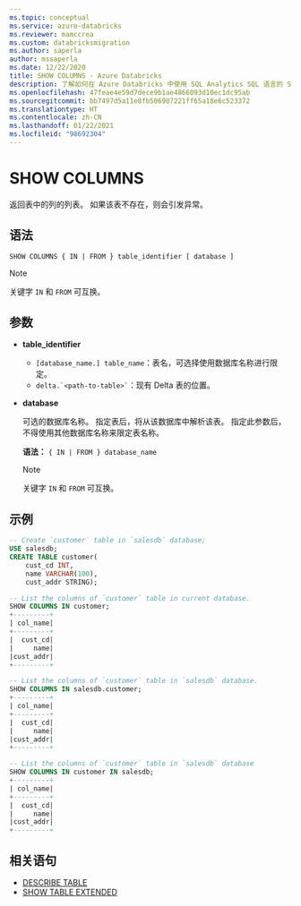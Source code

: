 ```yaml
---
ms.topic: conceptual
ms.service: azure-databricks
ms.reviewer: mamccrea
ms.custom: databricksmigration
ms.author: saperla
author: mssaperla
ms.date: 12/22/2020
title: SHOW COLUMNS - Azure Databricks
description: 了解如何在 Azure Databricks 中使用 SQL Analytics SQL 语言的 SHOW COLUMNS 语法。
ms.openlocfilehash: 47feae4e59d7dece9b1ae4866093d10ec1dc95ab
ms.sourcegitcommit: bb7497d5a11e8fb506907221ff65a18e6c523372
ms.translationtype: HT
ms.contentlocale: zh-CN
ms.lasthandoff: 01/22/2021
ms.locfileid: "98692304"
---
```

# <a name="show-columns"></a>SHOW COLUMNS

返回表中的列的列表。 如果该表不存在，则会引发异常。

## <a name="syntax"></a>语法

```
SHOW COLUMNS { IN | FROM } table_identifier [ database ]
```

> [!NOTE]
>
> 关键字 ``IN`` 和 ``FROM`` 可互换。

## <a name="parameters"></a>参数

* **table_identifier**
  * ``[database_name.] table_name``：表名，可选择使用数据库名称进行限定。
  * `` delta.`<path-to-table>` ``：现有 Delta 表的位置。
* **database**

  可选的数据库名称。 指定表后，将从该数据库中解析该表。 指定此参数后，不得使用其他数据库名称来限定表名称。

  **语法：** ``{ IN | FROM } database_name``

  > [!NOTE]
  >
  > 关键字 ``IN`` 和 ``FROM`` 可互换。

## <a name="examples"></a>示例

```sql
-- Create `customer` table in `salesdb` database;
USE salesdb;
CREATE TABLE customer(
    cust_cd INT,
    name VARCHAR(100),
    cust_addr STRING);

-- List the columns of `customer` table in current database.
SHOW COLUMNS IN customer;
+---------+
| col_name|
+---------+
|  cust_cd|
|     name|
|cust_addr|
+---------+

-- List the columns of `customer` table in `salesdb` database.
SHOW COLUMNS IN salesdb.customer;
+---------+
| col_name|
+---------+
|  cust_cd|
|     name|
|cust_addr|
+---------+

-- List the columns of `customer` table in `salesdb` database
SHOW COLUMNS IN customer IN salesdb;
+---------+
| col_name|
+---------+
|  cust_cd|
|     name|
|cust_addr|
+---------+
```

## <a name="related-statements"></a>相关语句

* [DESCRIBE TABLE](sql-ref-syntax-aux-describe-table.md)
* [SHOW TABLE EXTENDED](sql-ref-syntax-aux-show-table.md)